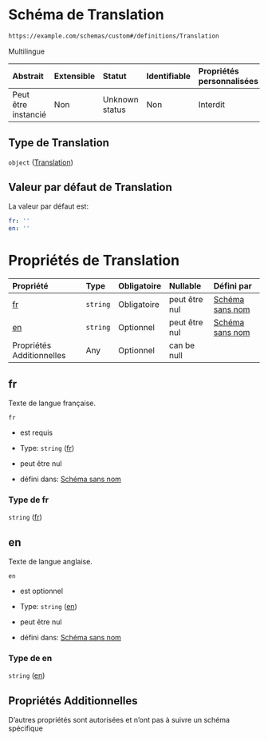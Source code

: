 # Schéma de Translation

```txt
https://example.com/schemas/custom#/definitions/Translation
```

Multilingue

| Abstrait            | Extensible | Statut         | Identifiable | Propriétés personnalisées | Propriétés Additionnelles | Limites d'accès | Défini dans                                                                        |
| :------------------ | :--------- | :------------- | :----------- | :------------------------ | :------------------------ | :-------------- | :--------------------------------------------------------------------------------- |
| Peut être instancié | Non        | Unknown status | Non          | Interdit                  | Autorisé                  | aucun           | [FRW.form.schema.json\*](../out/FRW.form.schema.json "ouvrir le schéma d'origine") |

## Type de Translation

`object` ([Translation](frw-definitions-translation.md))

## Valeur par défaut de Translation

La valeur par défaut est:

```yaml
fr: ''
en: ''

```

# Propriétés de Translation

| Propriété                 | Type     | Obligatoire | Nullable      | Défini par                                                                                                                                  |
| :------------------------ | :------- | :---------- | :------------ | :------------------------------------------------------------------------------------------------------------------------------------------ |
| [fr](#fr)                 | `string` | Obligatoire | peut être nul | [Schéma sans nom](frw-definitions-translation-properties-fr.md "https://example.com/schemas/custom#/definitions/Translation/properties/fr") |
| [en](#en)                 | `string` | Optionnel   | peut être nul | [Schéma sans nom](frw-definitions-translation-properties-en.md "https://example.com/schemas/custom#/definitions/Translation/properties/en") |
| Propriétés Additionnelles | Any      | Optionnel   | can be null   |                                                                                                                                             |

## fr

Texte de langue française.

`fr`

*   est requis

*   Type: `string` ([fr](frw-definitions-translation-properties-fr.md))

*   peut être nul

*   défini dans: [Schéma sans nom](frw-definitions-translation-properties-fr.md "https://example.com/schemas/custom#/definitions/Translation/properties/fr")

### Type de fr

`string` ([fr](frw-definitions-translation-properties-fr.md))

## en

Texte de langue anglaise.

`en`

*   est optionnel

*   Type: `string` ([en](frw-definitions-translation-properties-en.md))

*   peut être nul

*   défini dans: [Schéma sans nom](frw-definitions-translation-properties-en.md "https://example.com/schemas/custom#/definitions/Translation/properties/en")

### Type de en

`string` ([en](frw-definitions-translation-properties-en.md))

## Propriétés Additionnelles

D’autres propriétés sont autorisées et n’ont pas à suivre un schéma spécifique
